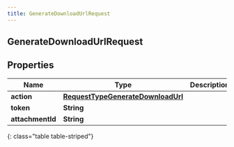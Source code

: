 ```yaml
---
title: GenerateDownloadUrlRequest
---
```

## GenerateDownloadUrlRequest


## Properties

| Name | Type | Description | Notes |
| ------------ | ------------- | ------------- | ------------- |
| **action** | <!----><!---->[**RequestTypeGenerateDownloadUrl**](RequestTypeGenerateDownloadUrl.html)<!----> |  |  |
| **token** | <!----><!---->**String**<!----> |  |  |
| **attachmentId** | <!----><!---->**String**<!----> |  |  |
{: class="table table-striped"}



